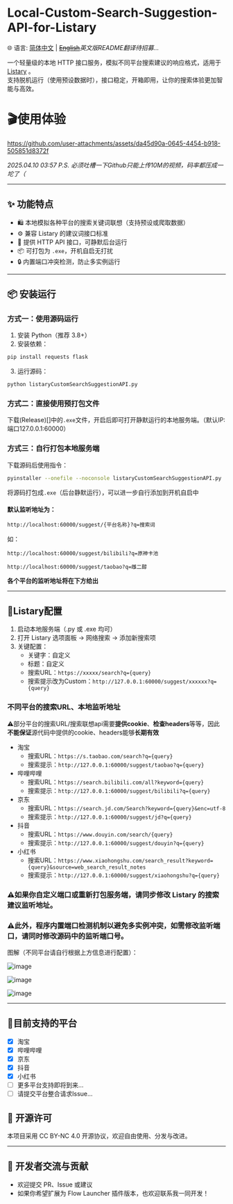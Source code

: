 # Local-Custom-Search-Suggestion-API-for-Listary

🌐 语言: [简体中文](README.md) | ~~[English](README.en-US.md)~~*英文版README翻译待招募...*

一个轻量级的本地 HTTP 接口服务，模拟不同平台搜索建议的响应格式，适用于 [Listary](https://www.listary.com/) 。  
支持脱机运行（使用预设数据时），接口稳定，开箱即用，让你的搜索体验更加智能与高效。

# 🎬使用体验

https://github.com/user-attachments/assets/da45d90a-0645-4454-b918-505851d8372f

*2025.04.10 03:57 P.S. 必须吐槽一下Github只能上传10M的视频，码率都压成一坨了（*

---

## ✨ 功能特点

- 🛍️ 本地模拟各种平台的搜索关键词联想（支持预设或爬取数据）
- ⚙️ 兼容 Listary 的建议词接口标准
- 📡 提供 HTTP API 接口，可静默后台运行
- 📦 可打包为 `.exe`，开机自启无打扰
- 🔒 内置端口冲突检测，防止多实例运行

---

## 📦 安装运行

### 方式一：使用源码运行

1. 安装 Python（推荐 3.8+）  
2. 安装依赖：
```bash
pip install requests flask
```
3. 运行源码：
```bash
python listaryCustomSearchSuggestionAPI.py
```
### 方式二：直接使用预打包文件

下载(Release)[]中的`.exe`文件，开启后即可打开静默运行的本地服务端。（默认IP:端口127.0.0.1:60000）

### 方式三：自行打包本地服务端

下载源码后使用指令：
```bash
pyinstaller --onefile --noconsole listaryCustomSearchSuggestionAPI.py
```
将源码打包成`.exe`（后台静默运行），可以进一步自行添加到开机自启中

#### 默认监听地址为：
```bash
http://localhost:60000/suggest/{平台名称}?q=搜索词
```

如：
```bilibili
http://localhost:60000/suggest/bilibili?q=原神卡池
```

```taobao
http://localhost:60000/suggest/taobao?q=雌二醇
```

**各个平台的监听地址将在下方给出**

---

## 🔗Listary配置

1. 启动本地服务端（.py 或 .exe 均可）
2. 打开 Listary 选项面板 → 网络搜索 → 添加新搜索项
3. 关键配置：
   - 关键字：自定义
   - 标题：自定义
   - 搜索URL：```https://xxxxx/search?q={query}```
   - 搜索提示改为Custom：```http://127.0.0.1:60000/suggest/xxxxxx?q={query}```



### 不同平台的搜索URL、本地监听地址

⚠️部分平台的搜索URL/搜索联想api需要**提供cookie**、**检查headers**等等，因此**不能保证**源代码中提供的cookie、headers能够**长期有效**

- 淘宝
  - 搜索URL：`https://s.taobao.com/search?q={query}`
  - 搜索提示：`http://127.0.0.1:60000/suggest/taobao?q={query}`
- 哔哩哔哩
  - 搜索URL：`https://search.bilibili.com/all?keyword={query}`
  - 搜索提示：`http://127.0.0.1:60000/suggest/bilibili?q={query}`
- 京东
  - 搜索URL：`https://search.jd.com/Search?keyword={query}&enc=utf-8`
  - 搜索提示：`http://127.0.0.1:60000/suggest/jd?q={query}`
- 抖音
  - 搜索URL：`https://www.douyin.com/search/{query}`
  - 搜索提示：`http://127.0.0.1:60000/suggest/douyin?q={query}`
- 小红书
  - 搜索URL：`https://www.xiaohongshu.com/search_result?keyword={query}&source=web_search_result_notes`
  - 搜索提示：`http://127.0.0.1:60000/suggest/xiaohongshu?q={query}`

### ⚠️如果你自定义端口或重新打包服务端，请同步修改 Listary 的搜索建议监听地址。

### ⚠️此外，程序内置端口检测机制以避免多实例冲突，如需修改监听端口，请同时修改源码中的监听端口号。

图解（不同平台请自行根据上方信息进行配置）：

![image](https://github.com/user-attachments/assets/735ea0d4-98c7-4c0f-832d-ef395618ed9a)

![image](https://github.com/user-attachments/assets/c1ff7e30-491a-406c-ad8e-86efd77c9823)

![image](https://github.com/user-attachments/assets/794acb5c-35c6-4967-8d9a-70d11bbf421f)

---

## 🧩目前支持的平台
- [x] 淘宝
- [x] 哔哩哔哩
- [x] 京东
- [x] 抖音
- [x] 小红书
- [ ] 更多平台支持即将到来...
- [ ] 请提交平台整合请求Issue... 

## 📜 开源许可

本项目采用 CC BY-NC 4.0 开源协议，欢迎自由使用、分发与改进。

---

## 🙌 开发者交流与贡献

- 欢迎提交 PR、Issue 或建议
- 如果你希望扩展为 Flow Launcher 插件版本，也欢迎联系我一同开发！
